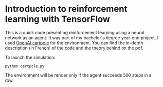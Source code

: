 Introduction to reinforcement learning with TensorFlow
=
This is a quick code presenting reinforcement learning using a neural network as an agent. It was part of my bachelor's degree year-end project. I used [OpenAI cartpole](https://gym.openai.com/envs/CartPole-v0/) for the environment. You can find the in-depth description (in French) of the code and the theory behind on the pdf. 

To launch the simulation:
```
python cartpole.py
```
The environment will be render only if the agent succeeds 500 steps in a row.
